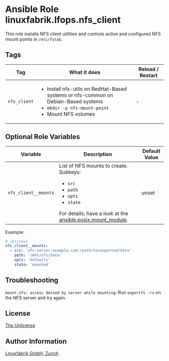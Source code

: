 # Ansible Role linuxfabrik.lfops.nfs_client

This role installs NFS client utilities and controls active and configured NFS mount points in `/etc/fstab`.


## Tags

| Tag                  | What it does                           | Reload / Restart |
| ---                  | ------------                           | ---------------- |
| `nfs_client`         | <ul><li>Install nfs-utils on RedHat-Based systems or nfs-common on Debian-Based systems</li><li>`mkdir -p nfs-mount-point`</li><li>Mount NFS volumes</li></ul> | - |


## Optional Role Variables

| Variable | Description | Default Value |
| -------- | ----------- | ------------- |
| `nfs_client__mounts` | List of NFS mounts to create. Subkeys: <ul><li>`src`</li><li>`path`</li><li>`opts`</li><li>`state`</li></ul>For details, have a look at the [ansible.posix.mount_module](https://docs.ansible.com/ansible/latest/collections/ansible/posix/mount_module.html#parameter-state). | unset |

Example:
```yaml
# optional
nfs_client__mounts:
  - src: 'nfs-server.example.com:/path/to/exported/data'
    path: '/mnt/nfs/data'
    opts: 'defaults'
    state: 'mounted'
```


## Troubleshooting

`mount.nfs: access denied by server while mounting`: Run `exportfs -rv` on the NFS server and try again.


## License

[The Unlicense](https://unlicense.org/)


## Author Information

[Linuxfabrik GmbH, Zurich](https://www.linuxfabrik.ch)
